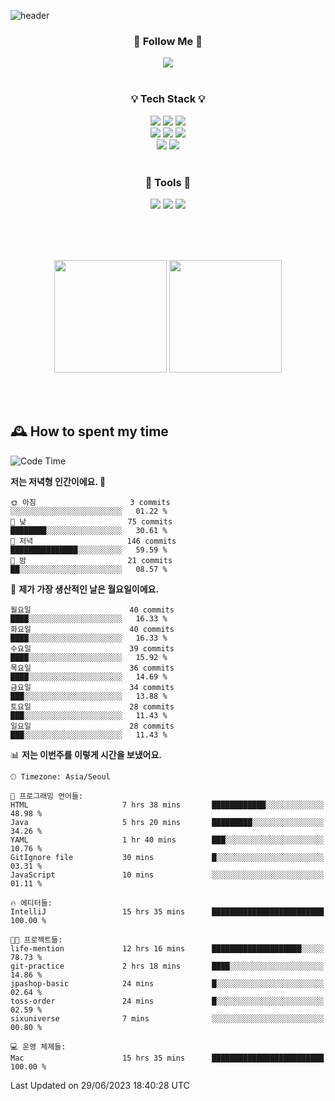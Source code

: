 ![header](https://capsule-render.vercel.app/api?type=waving&color=0:FFE29F,50:FFA99F,100:FF719A&height=300&fontAlignY=40&section=header&text=sung%20eun&fontSize=80&fontColor=FFFFFF)

<div align="center">
	<h3>🐹  Follow Me  🐹</h3>
	<a href="https://velog.io/@saeun05" target="_blank"><img src="https://img.shields.io/badge/Velog-20C997?style=flat&logo=velog&logoColor=white"/></a><br><br>
	<h3>💡  Tech Stack  💡</h3>
	<img src="https://img.shields.io/badge/Java-0078D4?style=flat"/>
	<img src="https://img.shields.io/badge/Spring-6DB33F?style=flat&logo=spring&logoColor=white"/>
	<img src="https://img.shields.io/badge/SpringBoot-6DB33F?style=flat&logo=springboot&logoColor=white"/><br>
	<img src="https://img.shields.io/badge/HTML5-E34F26?style=flat&logo=html5&logoColor=white"/>
	<img src="https://img.shields.io/badge/CSS3-1572B6?style=flat&logo=css3&logoColor=white"/>
	<img src="https://img.shields.io/badge/jQuery-0769AD?style=flat&logo=jquery&logoColor=white"/><br>
	<img src="https://img.shields.io/badge/MySQL-4479A1?style=flat&logo=mysql&logoColor=white"/>
	<img src="https://img.shields.io/badge/oracle-F80000?style=flat&logo=oracle&logoColor=white"/><br><br>
	<h3>🔦  Tools  🔦</h3>
	<img src="https://img.shields.io/badge/intelliJ IDEA-000000?style=flat&logo=intellijidea&logoColor=white"/>
	<img src="https://img.shields.io/badge/Notion-F9DC3E?style=flat&logo=notion&logoColor=white"/>
	<img src="https://img.shields.io/badge/Git-F05032?style=flat&logo=git&logoColor=white"/><br><br>
</div>

<br><br>

<div align="center">
  <img style="height:180px" src="https://github-readme-stats.vercel.app/api?username=sungeunn&show_icons=true&theme=omni&locale=kr"/>
  <img style="height:180px" src="https://github-readme-stats.vercel.app/api/top-langs/?username=sungeunn&theme=omni&layout=compact&locale=kr"/>
</div>

<br><br>

## 🕰 How to spent my time
<!--START_SECTION:waka-->
![Code Time](http://img.shields.io/badge/Code%20Time-56%20hrs%2034%20mins-blue)

**저는 저녁형 인간이에요. 🦉** 

```text
🌞 아침                     3 commits           ░░░░░░░░░░░░░░░░░░░░░░░░░   01.22 % 
🌆 낮　                     75 commits          ████████░░░░░░░░░░░░░░░░░   30.61 % 
🌃 저녁                     146 commits         ███████████████░░░░░░░░░░   59.59 % 
🌙 밤　                     21 commits          ██░░░░░░░░░░░░░░░░░░░░░░░   08.57 % 
```
📅 **제가 가장 생산적인 날은 월요일이에요.** 

```text
월요일                      40 commits          ████░░░░░░░░░░░░░░░░░░░░░   16.33 % 
화요일                      40 commits          ████░░░░░░░░░░░░░░░░░░░░░   16.33 % 
수요일                      39 commits          ████░░░░░░░░░░░░░░░░░░░░░   15.92 % 
목요일                      36 commits          ████░░░░░░░░░░░░░░░░░░░░░   14.69 % 
금요일                      34 commits          ███░░░░░░░░░░░░░░░░░░░░░░   13.88 % 
토요일                      28 commits          ███░░░░░░░░░░░░░░░░░░░░░░   11.43 % 
일요일                      28 commits          ███░░░░░░░░░░░░░░░░░░░░░░   11.43 % 
```


📊 **저는 이번주를 이렇게 시간을 보냈어요.** 

```text
🕑︎ Timezone: Asia/Seoul

💬 프로그래밍 언어들: 
HTML                     7 hrs 38 mins       ████████████░░░░░░░░░░░░░   48.98 % 
Java                     5 hrs 20 mins       █████████░░░░░░░░░░░░░░░░   34.26 % 
YAML                     1 hr 40 mins        ███░░░░░░░░░░░░░░░░░░░░░░   10.76 % 
GitIgnore file           30 mins             █░░░░░░░░░░░░░░░░░░░░░░░░   03.31 % 
JavaScript               10 mins             ░░░░░░░░░░░░░░░░░░░░░░░░░   01.11 % 

🔥 에디터들: 
IntelliJ                 15 hrs 35 mins      █████████████████████████   100.00 % 

🐱‍💻 프로젝트들: 
life-mention             12 hrs 16 mins      ████████████████████░░░░░   78.73 % 
git-practice             2 hrs 18 mins       ████░░░░░░░░░░░░░░░░░░░░░   14.86 % 
jpashop-basic            24 mins             █░░░░░░░░░░░░░░░░░░░░░░░░   02.64 % 
toss-order               24 mins             █░░░░░░░░░░░░░░░░░░░░░░░░   02.59 % 
sixuniverse              7 mins              ░░░░░░░░░░░░░░░░░░░░░░░░░   00.80 % 

💻 운영 체제들: 
Mac                      15 hrs 35 mins      █████████████████████████   100.00 % 
```


 Last Updated on 29/06/2023 18:40:28 UTC
<!--END_SECTION:waka-->

